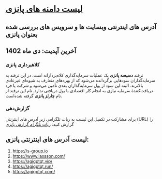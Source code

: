 
# [لیست دامنه های پانزی](https://www.webamooz.com/category/%D9%BE%D8%A7%D9%86%D8%B2%DB%8C/) 
## آدرس های اینترنتی وبسایت ها و سرویس های  بررسی شده بعنوان پانزی
## آخرین آپدیت: دی ماه 1402
### کلاهبرداری پانزی
ترفند **دسیسه پانزی** یک عملیات سرمایه‌گذاری کلاه‌بردارانه است. در این ترفند به سرمایه‌گذاران سودهایی برگردانده می‌شود که از بهره‌های متعارف به شیوه‌ای غیرعادی بالاترند. البته این سود از پول سرمایه‌گذاران بعدی تأمین می‌شود و شرکت یا فرد دریافت‌کنندهٔ سرمایه نیازی به انجام کار اقتصادی با پول دریافتی ندارد. نام این ترفند از نام **چارلز پانزی** گرفته شده‌است.

### گزارش‌دهی

برای مشارکت در تکمیل این لیست به ربات تلگرامی زیر آدرس های اینترنتی (URL) را گزارش کنید:
[ ربات تلگرام گزارش پانزی](https://t.me/ponziscam_bot) 

## 
## لیست آدرس های اینترنتی پانزی:
1. https://s-group.io
2. https://www.laxsson.com/
3. https://agigptqt.vip/
4. https://agigptqt.run/
5. https://agigptqt.com/

